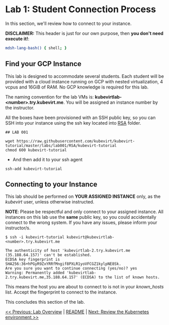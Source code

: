 # Lab 1: Student Connection Process

In this section, we'll review how to connect to your instance.

**DISCLAIMER:** This header is just for our own purpose, then **you don't need execute it!**:

```bash @mdsh
mdsh-lang-bash() { shell; }
```

## Find your GCP Instance

This lab is designed to accommodate several students. Each student will be provided with a cloud instance running on GCP with nested virtualization, 4 vcpus and 16GiB of RAM. No GCP knowledge is required for this lab.

The naming convention for the lab VMs is: **kubevirtlab-\<number\>.try.kubevirt.me**. You will be assigned an instance number by the instructor.

All the boxes have been provisioned with an SSH public key, so you can SSH into your instance using the ssh key located into [RSA](./RSA) folder.

```shell
## LAB 001

wget https://raw.githubusercontent.com/kubevirt/kubevirt-tutorial/master/labs/lab001/RSA/kubevirt-tutorial
chmod 600 kubevirt-tutorial
```

- And then add it to your ssh agent
```
ssh-add kubevirt-tutorial
```

## Connecting to your Instance

This lab should be performed on **YOUR ASSIGNED INSTANCE** only, as the *kubevirt* user, unless otherwise instructed.

**NOTE**: Please be respectful and only connect to your assigned instance. All instances on this lab use the **same** public key, so you could accidentally connect to the wrong system. If you have any issues, please inform your instructor/s.

```
$ ssh -i kubevirt-tutorial kubevirt@kubevirtlab-<number>.try.kubevirt.me

The authenticity of host 'kubevirtlab-2.try.kubevirt.me (35.188.64.157)' can't be established.
ECDSA key fingerprint is SHA256:36+hPGyR9ZxYRRfMngif8PXLR1yoVFCGZ1kylpNE8Sk.
Are you sure you want to continue connecting (yes/no)? yes
Warning: Permanently added 'kubevirtlab-2.try.kubevirt.me,35.188.64.157' (ECDSA) to the list of known hosts.
```

This means the host you are about to connect to is not in your *known_hosts* list. Accept the fingerprint to connect to the instance.

This concludes this section of the lab.

[<< Previous: Lab Overview](../lab0/lab0.md) | [README](../../README.md) | [Next: Review the Kubernetes environment >>](../lab2/lab2.md)
